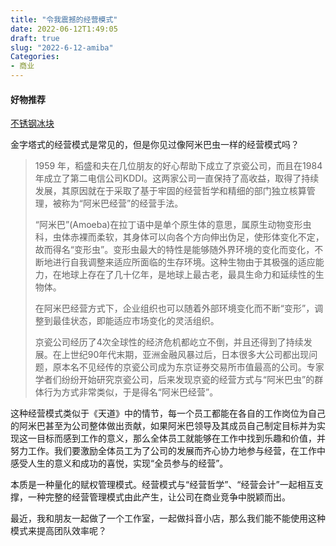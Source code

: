 ```yaml
---
title: "令我震撼的经营模式"
date: 2022-06-12T1:49:05
draft: true
slug: "2022-6-12-amiba"
Categories: 
- 商业
---
```

#### 好物推荐

[不锈钢冰块](https://haohuo.jinritemai.com/views/product/detail?id=3548892459499170135)

金字塔式的经营模式是常见的，但是你见过像阿米巴虫一样的经营模式吗？

> 1959 年，稻盛和夫在几位朋友的好心帮助下成立了京瓷公司，而且在1984 年成立了第二电信公司KDDI。这两家公司一直保持了高收益，取得了持续发展，其原因就在于采取了基于牢固的经营哲学和精细的部门独立核算管理，被称为“阿米巴经营”的经营手法。
> 
>“阿米巴”(Amoeba)在拉丁语中是单个原生体的意思，属原生动物变形虫科，虫体赤裸而柔软，其身体可以向各个方向伸出伪足，使形体变化不定，故而得名“变形虫”。变形虫最大的特性是能够随外界环境的变化而变化，不断地进行自我调整来适应所面临的生存环境。这种生物由于其极强的适应能力，在地球上存在了几十亿年，是地球上最古老，最具生命力和延续性的生物体。
>
> 在阿米巴经营方式下，企业组织也可以随着外部环境变化而不断“变形”，调整到最佳状态，即能适应市场变化的灵活组织。
> 
>京瓷公司经历了4次全球性的经济危机都屹立不倒，并且还得到了持续发展。在上世纪90年代末期，亚洲金融风暴过后，日本很多大公司都出现问题，原本名不见经传的京瓷公司成为东京证券交易所市值最高的公司。专家学者们纷纷开始研究京瓷公司，后来发现京瓷的经营方式与“阿米巴虫”的群体行为方式非常类似，于是得名“阿米巴经营”。

这种经营模式类似于《天道》中的情节，每一个员工都能在各自的工作岗位为自己的阿米巴甚至为公司整体做出贡献，如果阿米巴领导及其成员自己制定目标并为实现这一目标而感到工作的意义，那么全体员工就能够在工作中找到乐趣和价值，并努力工作。我们要激励全体员工为了公司的发展而齐心协力地参与经营，在工作中感受人生的意义和成功的喜悦，实现“全员参与的经营”。

本质是一种量化的赋权管理模式。经营模式与“经营哲学”、“经营会计”一起相互支撑，一种完整的经营管理模式由此产生，让公司在商业竞争中脱颖而出。

最近，我和朋友一起做了一个工作室，一起做抖音小店，那么我们能不能使用这种模式来提高团队效率呢？